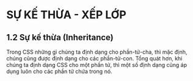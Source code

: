 # SỰ KẾ THỪA - XẾP LỚP

## 1.2 Sự kế thừa (Inheritance)

Trong CSS những gì chúng ta định dạng cho phần-tử-cha, thì mặc định, chúng cũng được định dạng cho các phần-tử-con. Tổng quát hơn, khi chúng ta định dạng CSS cho một phần tử, thì một số định dạng cũng áp dụng luôn cho các phần tử chứa trong nó.
